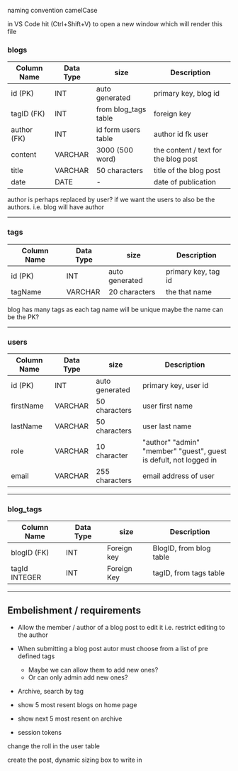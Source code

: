 naming convention camelCase

in VS Code hit (Ctrl+Shift+V) to open a new window which will render this file

### blogs 

| Column Name | Data Type | size | Description |
| --- | --- | --- | --- |
| id (PK) | INT | auto generated | primary key, blog id |
| tagID (FK) | INT | from blog_tags table | foreign key |
| author (FK) | INT | id form users table | author id fk user|
| content | VARCHAR | 3000 (500 word) | the content / text for the blog post |
| title | VARCHAR | 50 characters | title of the blog post |
| date | DATE | - | date of publication |

author is perhaps replaced by user? if we want the users to also be the authors.
i.e. blog will have author

---

### tags 

| Column Name | Data Type | size | Description |
| --- | --- | --- | --- |
| id (PK) | INT | auto generated | primary key, tag id |
| tagName | VARCHAR | 20 characters | the that name |

blog has many tags
as each tag name will be unique maybe the name can be the PK?

---

### users

| Column Name | Data Type | size | Description |
| --- | --- | --- | --- |
| id (PK) | INT | auto generated | primary key, user id |
| firstName | VARCHAR | 50 characters | user first name |
| lastName | VARCHAR |  50 characters | user last name |
| role | VARCHAR | 10 character | "author" "admin" "member" "guest", guest is defult, not logged in |
| email | VARCHAR | 255 characters | email address of user |

---

### blog_tags 
| Column Name | Data Type | size | Description |
| --- | --- | --- | --- |
| blogID (FK) | INT | Foreign key | BlogID, from blog table |
| tagId INTEGER | INT | Foreign Key | tagID, from tags table |

---

## Embelishment / requirements 


- Allow the member / author of a blog post to edit it i.e. restrict editing to the author

- When submitting a blog post autor must choose from a list of pre defined tags
    - Maybe we can allow them to add new ones?
    - Or can only admin add new ones?

- Archive, search by tag

- show 5 most resent blogs on home page

- show next 5 most resent on archive

- session tokens

change the roll in the user table

create the post, dynamic sizing box to write in
